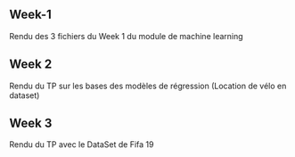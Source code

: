 ## Week-1

Rendu des 3 fichiers du Week 1 du module de machine learning

## Week 2
Rendu du TP sur les bases des modèles de régression (Location de vélo en dataset)

## Week 3

Rendu du TP avec le DataSet de Fifa 19

